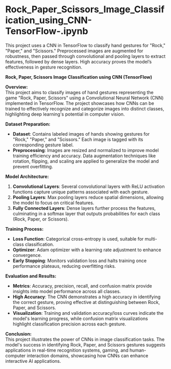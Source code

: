 # Rock_Paper_Scissors_Image_Classification_using_CNN-TensorFlow-.ipynb
This project uses a CNN in TensorFlow to classify hand gestures for "Rock," "Paper," and "Scissors." Preprocessed images are augmented for robustness, then passed through convolutional and pooling layers to extract features, followed by dense layers. High accuracy proves the model’s effectiveness in gesture recognition.


**Rock, Paper, Scissors Image Classification using CNN (TensorFlow)**

**Overview:**  
This project aims to classify images of hand gestures representing the game "Rock, Paper, Scissors" using a Convolutional Neural Network (CNN) implemented in TensorFlow. The project showcases how CNNs can be trained to effectively recognize and categorize images into distinct classes, highlighting deep learning's potential in computer vision.

**Dataset Preparation:**  
- **Dataset**: Contains labeled images of hands showing gestures for "Rock," "Paper," and "Scissors." Each image is tagged with its corresponding gesture label.
- **Preprocessing**: Images are resized and normalized to improve model training efficiency and accuracy. Data augmentation techniques like rotation, flipping, and scaling are applied to generalize the model and prevent overfitting.

**Model Architecture:**  
1. **Convolutional Layers**: Several convolutional layers with ReLU activation functions capture unique patterns associated with each gesture.
2. **Pooling Layers**: Max pooling layers reduce spatial dimensions, allowing the model to focus on critical features.
3. **Fully Connected Layers**: Dense layers further process the features, culminating in a softmax layer that outputs probabilities for each class (Rock, Paper, or Scissors).

**Training Process:**  
- **Loss Function**: Categorical cross-entropy is used, suitable for multi-class classification.
- **Optimizer**: Adam optimizer with a learning rate adjustment to enhance convergence.
- **Early Stopping**: Monitors validation loss and halts training once performance plateaus, reducing overfitting risks.

**Evaluation and Results:**  
- **Metrics**: Accuracy, precision, recall, and confusion matrix provide insights into model performance across all classes.
- **High Accuracy**: The CNN demonstrates a high accuracy in identifying the correct gesture, proving effective at distinguishing between Rock, Paper, and Scissors.
- **Visualization**: Training and validation accuracy/loss curves indicate the model's learning progress, while confusion matrix visualizations highlight classification precision across each gesture.

**Conclusion:**  
This project illustrates the power of CNNs in image classification tasks. The model's success in identifying Rock, Paper, and Scissors gestures suggests applications in real-time recognition systems, gaming, and human-computer interaction domains, showcasing how CNNs can enhance interactive AI applications.
